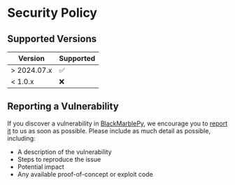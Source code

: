# Security Policy

## Supported Versions

| Version   | Supported          |
| ----------| ------------------ |
| > 2024.07.x | :white_check_mark: |
| < 1.0.x   | :x:                |

## Reporting a Vulnerability

If you discover a vulnerability in [BlackMarblePy](https://github.com/worldbank/blackmarblepy), we encourage you to [report it](https://github.com/worldbank/blackmarblepy/issues/new/choose) to us as soon as possible. Please include as much detail as possible, including:

- A description of the vulnerability
- Steps to reproduce the issue
- Potential impact
- Any available proof-of-concept or exploit code
